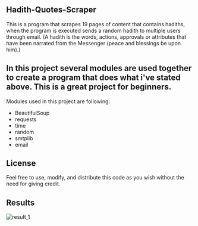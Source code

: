 ## Hadith-Quotes-Scraper
This is a program that scrapes 19 pages of content that contains hadiths, when the program is executed sends a random hadith to multiple users through email. (A hadith is the words, actions, approvals or attributes that have been narrated from the Messenger (peace and blessings be upon him).)

## In this project several modules are used together to create a program that does what i've stated above. This is a great project for beginners. 
Modules used in this project are following:
-  BeautifulSoup
-  requests
-  time
-  random
-  smtplib
-  email

## License
Feel free to use, modify, and distribute this code as you wish without the need for giving credit.

## Results

![result_1](https://github.com/sahelnasrullah/hadith-quotes-scraper/assets/23249051/16d4a2e4-c947-4b7a-81a7-3e0460dda962)
